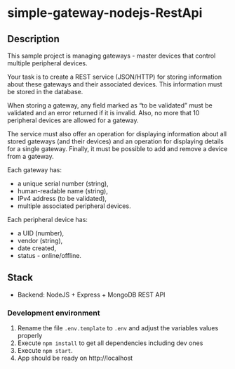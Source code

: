 # simple-gateway-nodejs-RestApi

## Description 

This sample project is managing gateways - master devices that control multiple peripheral devices. 

Your task is to create a REST service (JSON/HTTP) for storing information about these gateways and their associated devices. This information must be stored in the database. 

When storing a gateway, any field marked as “to be validated” must be validated and an error returned if it is invalid. Also, no more that 10 peripheral devices are allowed for a gateway.

The service must also offer an operation for displaying information about all stored gateways (and their devices) and an operation for displaying details for a single gateway. Finally, it must be possible to add and remove a device from a gateway.

Each gateway has:
- a unique serial number (string), 
- human-readable name (string),
- IPv4 address (to be validated),
- multiple associated peripheral devices. 

Each peripheral device has:
- a UID (number),
- vendor (string),
- date created,
- status - online/offline.

## Stack

- Backend: NodeJS + Express + MongoDB REST API 

### Development environment

1. Rename the file `.env.template` to `.env` and adjust the variables values properly
2. Execute `npm install` to get all dependencies including dev ones
3. Execute `npm start`.
4. App should be ready on http://localhost
